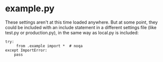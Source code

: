 # example.py

These settings aren't at this time loaded anywhere. But at some point, they could be included with an include statement in a different settings file (like test.py or production.py), in the same way as local.py is included:

```
try:
     from .example import *  # noqa
except ImportError:
    pass
```
